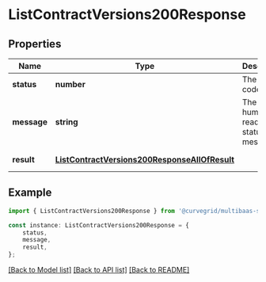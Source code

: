 # ListContractVersions200Response


## Properties

Name | Type | Description | Notes
------------ | ------------- | ------------- | -------------
**status** | **number** | The status code. | [default to undefined]
**message** | **string** | The human-readable status message. | [default to undefined]
**result** | [**ListContractVersions200ResponseAllOfResult**](ListContractVersions200ResponseAllOfResult.md) |  | [default to undefined]

## Example

```typescript
import { ListContractVersions200Response } from '@curvegrid/multibaas-sdk';

const instance: ListContractVersions200Response = {
    status,
    message,
    result,
};
```

[[Back to Model list]](../README.md#documentation-for-models) [[Back to API list]](../README.md#documentation-for-api-endpoints) [[Back to README]](../README.md)

